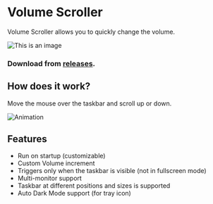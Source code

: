 
# Volume Scroller
Volume Scroller allows you to quickly change the volume.

![This is an image](https://github.com/patrickiel/VolumeScroller/blob/main/icons/VolumeScroller_Logo_128.png) 

### Download from [releases](https://github.com/patrickiel/VolumeScroller/releases).

## How does it work?
Move the mouse over the taskbar and scroll up or down.

![Animation](https://user-images.githubusercontent.com/86125971/123855566-58fba600-d920-11eb-899f-bd7fa2fd387a.png)

## Features
- Run on startup (customizable)
- Custom Volume increment
- Triggers only when the taskbar is visible (not in fullscreen mode)
- Multi-monitor support
- Taskbar at different positions and sizes is supported
- Auto Dark Mode support (for tray icon)
